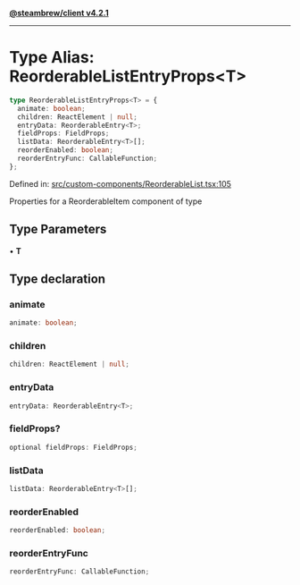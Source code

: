[**@steambrew/client v4.2.1**](../README.md)

***

# Type Alias: ReorderableListEntryProps\<T\>

```ts
type ReorderableListEntryProps<T> = {
  animate: boolean;
  children: ReactElement | null;
  entryData: ReorderableEntry<T>;
  fieldProps: FieldProps;
  listData: ReorderableEntry<T>[];
  reorderEnabled: boolean;
  reorderEntryFunc: CallableFunction;
};
```

Defined in: [src/custom-components/ReorderableList.tsx:105](https://github.com/shdwmtr/plugutil/blob/b52230e3bd417b9353d983856323dee8a90c4f70/client/src/custom-components/ReorderableList.tsx#L105)

Properties for a ReorderableItem component of type <T>

## Type Parameters

• **T**

## Type declaration

### animate

```ts
animate: boolean;
```

### children

```ts
children: ReactElement | null;
```

### entryData

```ts
entryData: ReorderableEntry<T>;
```

### fieldProps?

```ts
optional fieldProps: FieldProps;
```

### listData

```ts
listData: ReorderableEntry<T>[];
```

### reorderEnabled

```ts
reorderEnabled: boolean;
```

### reorderEntryFunc

```ts
reorderEntryFunc: CallableFunction;
```
